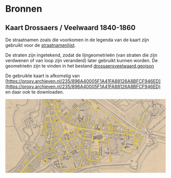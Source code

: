 # Bronnen

## Kaart Drossaers / Veelwaard 1840-1860

De straatnamen zoals die voorkomen in de legenda van de kaart zijn gebruikt voor de [straatnamenlijst](schrijfwijzes/straatnamenlijst.csv).

De straten zijn ingetekend, zodat de lijngeometrieën (van straten die zijn verdwenen of van loop zijn veranderd) later gebruikt kunnen worden. De geometrieën zijn te vinden in het bestand [drossaersveelwaard.geojson]()

De gebruikte kaart is afkomstig van [https://proxy.archieven.nl/235/896A40005F1A41FA88126A8BFCF946ED](https://proxy.archieven.nl/235/896A40005F1A41FA88126A8BFCF946ED) en daar ook te downloaden.

![kaart in QGIS](drossaersveelwaard.jpg)